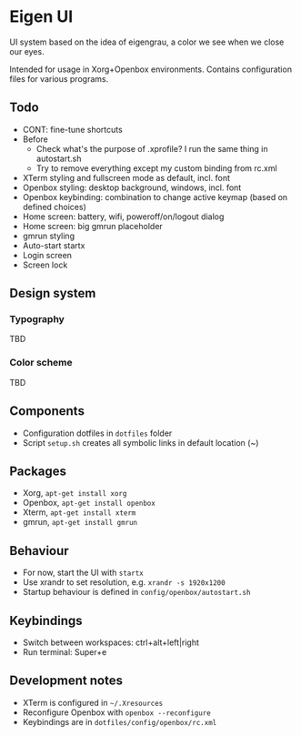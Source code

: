# Eigen UI

UI system based on the idea of eigengrau, a color we see when we close our eyes.

Intended for usage in Xorg+Openbox environments. Contains configuration files for various
programs.

## Todo

* CONT: fine-tune shortcuts
* Before
    * Check what's the purpose of .xprofile? I run the same thing in autostart.sh
    * Try to remove everything except my custom binding from rc.xml
* XTerm styling and fullscreen mode as default, incl. font
* Openbox styling: desktop background, windows, incl. font
* Openbox keybinding: combination to change active keymap (based on defined choices)
* Home screen: battery, wifi, poweroff/on/logout dialog
* Home screen: big gmrun placeholder
* gmrun styling
* Auto-start startx
* Login screen
* Screen lock

## Design system

### Typography

TBD

### Color scheme

TBD

## Components

* Configuration dotfiles in `dotfiles` folder
* Script `setup.sh` creates all symbolic links in default location (~)

## Packages

* Xorg, `apt-get install xorg`
* Openbox, `apt-get install openbox`
* Xterm, `apt-get install xterm`
* gmrun, `apt-get install gmrun`

## Behaviour

* For now, start the UI with `startx`
* Use xrandr to set resolution, e.g. `xrandr -s 1920x1200`
* Startup behaviour is defined in `config/openbox/autostart.sh`

## Keybindings

* Switch between workspaces: ctrl+alt+left|right
* Run terminal: Super+e

## Development notes

* XTerm is configured in `~/.Xresources`
* Reconfigure Openbox with `openbox --reconfigure`
* Keybindings are in `dotfiles/config/openbox/rc.xml`

